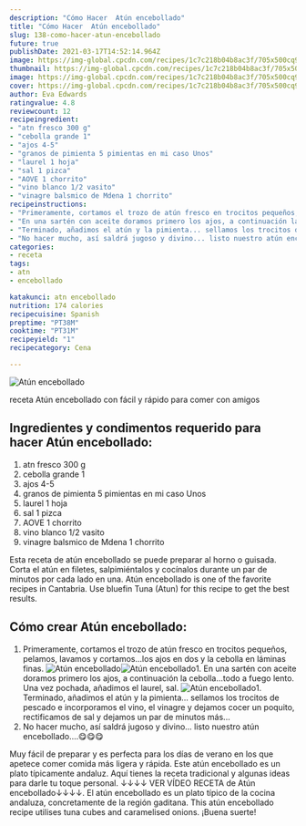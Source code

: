 ```yaml
---
description: "Cómo Hacer  Atún encebollado"
title: "Cómo Hacer  Atún encebollado"
slug: 138-como-hacer-atun-encebollado
future: true
publishDate: 2021-03-17T14:52:14.964Z
image: https://img-global.cpcdn.com/recipes/1c7c218b04b8ac3f/705x500cq90/atun-encebollado-foto-principal.jpg
thumbnail: https://img-global.cpcdn.com/recipes/1c7c218b04b8ac3f/705x500cq90/atun-encebollado-foto-principal.jpg
image: https://img-global.cpcdn.com/recipes/1c7c218b04b8ac3f/705x500cq90/atun-encebollado-foto-principal.jpg
cover: https://img-global.cpcdn.com/recipes/1c7c218b04b8ac3f/705x500cq90/atun-encebollado-foto-principal.jpg
author: Eva Edwards
ratingvalue: 4.8
reviewcount: 12
recipeingredient:
- "atn fresco 300 g"
- "cebolla grande 1"
- "ajos 4-5"
- "granos de pimienta 5 pimientas en mi caso Unos"
- "laurel 1 hoja"
- "sal 1 pizca"
- "AOVE 1 chorrito"
- "vino blanco 1/2 vasito"
- "vinagre balsmico de Mdena 1 chorrito"
recipeinstructions:
- "Primeramente, cortamos el trozo de atún fresco en trocitos pequeños, pelamos, lavamos y cortamos...los ajos en dos y la cebolla en láminas finas."
- "En una sartén con aceite doramos primero los ajos, a continuación la cebolla...todo a fuego lento. Una vez pochada, añadimos el laurel, sal."
- "Terminado, añadimos el atún y la pimienta... sellamos los trocitos de pescado e incorporamos el vino, el vinagre y dejamos cocer un poquito, rectificamos de sal y dejamos un par de minutos más..."
- "No hacer mucho, así saldrá jugoso y divino... listo nuestro atún encebollado....😋😋😋"
categories:
- receta
tags:
- atn
- encebollado

katakunci: atn encebollado 
nutrition: 174 calories
recipecuisine: Spanish
preptime: "PT38M"
cooktime: "PT31M"
recipeyield: "1"
recipecategory: Cena

---
```



![Atún encebollado](https://img-global.cpcdn.com/recipes/1c7c218b04b8ac3f/705x500cq90/atun-encebollado-foto-principal.jpg)

receta Atún encebollado con fácil y rápido para comer con amigos

<!--inarticleads1-->

## Ingredientes y condimentos requerido para hacer Atún encebollado:

1. atn fresco 300 g
1. cebolla grande 1
1. ajos 4-5
1. granos de pimienta 5 pimientas en mi caso Unos
1. laurel 1 hoja
1. sal 1 pizca
1. AOVE 1 chorrito
1. vino blanco 1/2 vasito
1. vinagre balsmico de Mdena 1 chorrito

Esta receta de atún encebollado se puede preparar al horno o guisada. Corta el atún en filetes, salpimiéntalos y cocínalos durante un par de minutos por cada lado en una. Atún encebollado is one of the favorite recipes in Cantabria. Use bluefin Tuna (Atun) for this recipe to get the best results. 

<!--inarticleads2-->

## Cómo crear Atún encebollado:

1. Primeramente, cortamos el trozo de atún fresco en trocitos pequeños, pelamos, lavamos y cortamos...los ajos en dos y la cebolla en láminas finas.
<img src="https://img-global.cpcdn.com/steps/e6a4c1d69b0d76b5/160x128cq70/foto-del-paso-1-de-la-receta-atun-encebollado.jpg" alt="Atún encebollado"><img src="https://img-global.cpcdn.com/steps/7ec11ed77c834ec3/160x128cq70/foto-del-paso-1-de-la-receta-atun-encebollado.jpg" alt="Atún encebollado">1. En una sartén con aceite doramos primero los ajos, a continuación la cebolla...todo a fuego lento. Una vez pochada, añadimos el laurel, sal.
<img src="https://img-global.cpcdn.com/steps/7ea0b17411fc711d/160x128cq70/foto-del-paso-2-de-la-receta-atun-encebollado.jpg" alt="Atún encebollado">1. Terminado, añadimos el atún y la pimienta... sellamos los trocitos de pescado e incorporamos el vino, el vinagre y dejamos cocer un poquito, rectificamos de sal y dejamos un par de minutos más...
1. No hacer mucho, así saldrá jugoso y divino... listo nuestro atún encebollado....😋😋😋


Muy fácil de preparar y es perfecta para los días de verano en los que apetece comer comida más ligera y rápida. Este atún encebollado es un plato típicamente andaluz. Aquí tienes la receta tradicional y algunas ideas para darle tu toque personal. ↓↓↓↓ VER VÍDEO RECETA de Atún encebollado↓↓↓↓. El atún encebollado es un plato típico de la cocina andaluza, concretamente de la región gaditana. This atún encebollado recipe utilises tuna cubes and caramelised onions. 
¡Buena suerte!

